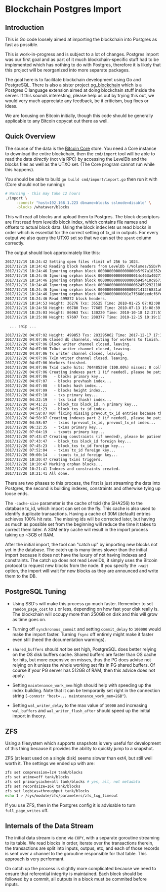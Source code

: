 
# Blockchain Postgres Import

## Introduction

This is Go code loosely aimed at importing the blockchain into
Postgres as fast as possible.

This is work-in-progress and is subject to a lot of changes. Postgres
import was our first goal and as part of it much blockchain-specific
stuff had to be implemented which has nothing to do with Postgres,
therefore it is likely that this project will be reorganized into more
separate packages.

The goal here is to facilitate blockchain development using Go and
PostgreSQL. There is also a sister project [pg_blockchain](https://github.com/blkchain/pg_blkchain)
which is a Postgres C language extension aimed at doing blockchain stuff inside the server.
If this sounds interesting, please help us out by trying this
out, we would very much appreciate any feedback, be it criticism, bug
fixes or ideas.

We are focusing on Bitcoin initially, though this code should be
generally applicable to any Bitcoin copycat out there as well.

## Quick Overview

The source of the data is the [Bitcoin Core](https://bitcoin.org/en/download) store. You need a Core
instance to download the entire blockchain, then the `cmd/import` tool
will be able to read the data *directly* (not via RPC) by accessing
the LevelDb and the blocks files as well as the UTXO set. (The Core
program cannot run while this happens).

You should be able to build `go build cmd/import/import.go` then run
it with (Core should not be running):

```sh
# Warning - this may take 12 hours
./import \
     -connstr "host=192.168.1.223 dbname=blocks sslmode=disable" \
     -blocks /whataver/blocks
```

This will read all blocks and upload them to Postgres. The block
descriptors are first read from leveldb block index, which contains
file names and offsets to actual block data. Using the block index
lets us read blocks in order which is essential for the correct
setting of tx_id in outputs. For every output we also query the UTXO
set so that we can set the `spent` column correctly.

The output should look approximately like this:

``` txt
2017/12/19 18:24:42 Setting open files rlimit of 256 to 1024.
2017/12/19 18:24:42 Reading block headers from LevelDb (/Volumes/SSD/Private/Bitcoin/blocks/index)...
2017/12/19 18:24:46 Ignoring orphan block 00000000000000000b5f97a18352ec38f9b5b20603c8fcd8f25ec9ee1ae0cf93
2017/12/19 18:24:46 Ignoring orphan block 0000000000000000014c463a40271798691071aba2c0d680403031bfdbcf0da3
2017/12/19 18:24:46 Ignoring orphan block 00000000000000000b945410c95718f36319521f6c22822a0032a813955a8198
2017/12/19 18:24:46 Ignoring orphan block 0000000000000000062459292110b290ae1312db9a3ca668b0c187181f6f27f3
2017/12/19 18:24:46 Ignoring orphan block 0000000000000000071412f6831a0f03b5abfb7490e8a4dfa13c82d6805096f1
2017/12/19 18:24:46 Ignoring orphan block 00000000000001e7f5686eedcf6fe2d27c7892b17c8b032e9b5c9241a9d8de32
2017/12/19 18:24:46 Read 499872 block headers.
2017/12/19 18:24:53 Height: 36276 Txs: 36525 Time: 2010-01-25 07:02:08 -0500 EST Tx/s: 7291.832654
2017/12/19 18:24:58 Height: 66780 Txs: 77685 Time: 2010-07-13 15:08:39 -0400 EDT Tx/s: 7761.014587
2017/12/19 18:25:03 Height: 86063 Txs: 130220 Time: 2010-10-18 12:37:57 -0400 EDT Tx/s: 8675.402340
2017/12/19 18:25:08 Height: 97697 Txs: 208377 Time: 2010-12-15 10:19:17 -0500 EST Tx/s: 10413.251706

  ... snip ...

2017/12/20 04:07:02 Height: 499853 Txs: 283295062 Time: 2017-12-17 17:10:19 -0500 EST Tx/s: 8108.974619
2017/12/20 04:07:06 Closed db channels, waiting for workers to finish...
2017/12/20 04:07:06 Block writer channel closed, leaving.
2017/12/20 04:07:06 TxOut writer channel closed, leaving.
2017/12/20 04:07:06 Tx writer channel closed, leaving.
2017/12/20 04:07:06 TxIn writer channel closed, leaving.
2017/12/20 04:07:06 Workers finished.
2017/12/20 04:07:06 Txid cache hits: 704485398 (100.00%) misses: 0 collisions: 0 dupes: 2 evictions: 253053982
2017/12/20 04:07:06 Creating indexes part 1 (if needed), please be patient, this may take a long time...
2017/12/20 04:07:06   - blocks primary key...
2017/12/20 04:07:07   - blocks prevhash index...
2017/12/20 04:07:08   - blocks hash index...
2017/12/20 04:07:09   - blocks height index...
2017/12/20 04:07:10   - txs primary key...
2017/12/20 04:22:19   - txs txid (hash) index...
2017/12/20 04:41:21   - block_txs block_id, n primary key...
2017/12/20 04:51:23   - block_txs tx_id index...
2017/12/20 04:58:07 NOT fixing missing prevout_tx_id entries because there were 0 cache misses.
2017/12/20 04:58:07 Creating indexes part 2 (if needed), please be patient, this may take a long time...
2017/12/20 04:58:07   - txins (prevout_tx_id, prevout_tx_n) index...
2017/12/20 06:32:35   - txins primary key...
2017/12/20 07:04:19   - txouts primary key...
2017/12/20 07:43:47 Creating constraints (if needed), please be patient, this may take a long time...
2017/12/20 07:43:47   - block_txs block_id foreign key...
2017/12/20 07:45:23   - block_txs tx_id foreign key...
2017/12/20 07:52:04   - txins tx_id foreign key...
2017/12/20 09:00:14   - txouts tx_id foreign key...
2017/12/20 10:20:47 Creating txins triggers.
2017/12/20 10:20:47 Marking orphan blocks...
2017/12/20 10:21:41 Indexes and constraints created.
2017/12/20 10:21:41 All done.

```

There are two phases to this process, the first is just streaming the
data into Postgres, the second is building indexes, constraints and
otherwise tying up loose ends.

The `-cache-size` parameter is the cache of txid (the SHA256) to the
database tx_id, which import can set on the fly. This cache is also
used to identify duplicate transactions. Having a cache of 30M
(default) entries achieves 100% hit rate. The missing ids will be
corrected later, but having as much as possible set from the beginning
will reduce the time it takes to correct them later. A 30M entry cache
will result in the import process taking up ~3GB of RAM.

After the initial import, the tool can "catch up" by importing new
blocks not yet in the database. The catch up is many times slower than
the initial import because it does not have the luxury of not having
indexes and constraints. The catch up does not read LevelDb, it simply
uses the Bitcoin protocol to request new blocks from the node. If you
specify the `-wait` option, the import will wait for new blocks as
they are announced and write them to the DB.

## PostgreSQL Tuning

* Using SSD's will make this process go much faster. Remember to set
  `random_page_cost` to `1` or less, depending on how fast your disk
  really is. The blockchain will occupy more than 250GB on disk and
  this will grow as time goes on.

* Turning off `synchronous_commit` and setting `commit_delay` to
  `100000` would make the import faster. Turning `fsync` off entirely
  might make it faster even still (heed the documentation warnings).

* `shared_buffers` should *not* be set high, PostgreSQL does better
  relying on the OS disk buffers cache. Shared buffers are faster than
  OS cache for hits, but more expensive on misses, thus the PG docs
  advise not relying on it unless the whole working set fits in PG
  shared buffers. Of course if your PG server has 512GB of RAM, then
  this advice does not apply.

* Setting `maintenance_work_mem` high should help with speeding up the
  index building. Note that it can be temporarily set right in the
  connection string (`-connstr "host=... maintenance_work_mem=2GB"`).

* Setting `wal_writer_delay` to the max value of `10000` and
  increasing `wal_buffers` and `wal_writer_flush_after` should speed
  up the initial import in theory.

## ZFS

Using a filesystem which supports snapshots is very useful for
development of this thing because it provides the ability to quickly
jump to a snapshot.

ZFS (at least used on a single disk) seems slower than ext4, but still
well worth it. The settings we ended up with are:

``` sh
zfs set compression=lz4 tank/blocks
zfs set atime=off tank/blocks
zfs set primarycache=all tank/blocks # yes, all, not metadata
zfs set recordsize=16k tank/blocks
zfs set logbias=throughput tank/blocks
echo 1 > /sys/module/zfs/parameters/zfs_txg_timeout

```

If you use ZFS, then in the Postgres config it is advisable to turn
`full_page_writes` off.

## Internals of the Data Stream

The initial data stream is done via `COPY`, with a separate goroutine
streaming to its table. We read blocks in order, iterate over the
transactions therein, the transactions are split into inputs, outpus,
etc, and each of those records is sent over a channel to the goroutine
responsible for that table. This approach is very performant.

On catch up the process is slightly more complicated because we need
to ensure that referential integrity is maintained. Each block should
be followed by a commit, all outputs in a block must be commited
before inputs.
